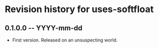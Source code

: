 # Revision history for uses-softfloat

## 0.1.0.0 -- YYYY-mm-dd

* First version. Released on an unsuspecting world.
